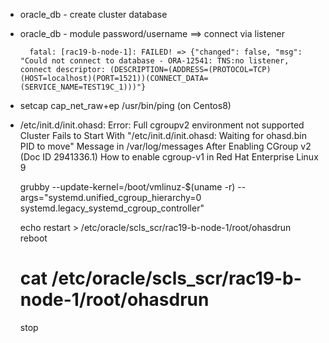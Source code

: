 
- oracle_db - create cluster database
- oracle_db - module password/username ==> connect via listener

        fatal: [rac19-b-node-1]: FAILED! => {"changed": false, "msg": "Could not connect to database - ORA-12541: TNS:no listener, connect descriptor: (DESCRIPTION=(ADDRESS=(PROTOCOL=TCP)(HOST=localhost)(PORT=1521))(CONNECT_DATA=(SERVICE_NAME=TEST19C_1)))"}

- setcap cap_net_raw+ep  /usr/bin/ping (on Centos8)

- /etc/init.d/init.ohasd: Error: Full cgroupv2 environment not supported 
  Cluster Fails to Start With "/etc/init.d/init.ohasd: Waiting for ohasd.bin PID <PID> to move" Message in /var/log/messages After Enabling CGroup v2 (Doc ID 2941336.1)
  How to enable cgroup-v1 in Red Hat Enterprise Linux 9

  grubby --update-kernel=/boot/vmlinuz-$(uname -r) --args="systemd.unified_cgroup_hierarchy=0 systemd.legacy_systemd_cgroup_controller"

  echo restart > /etc/oracle/scls_scr/rac19-b-node-1/root/ohasdrun  
  reboot

  # cat /etc/oracle/scls_scr/rac19-b-node-1/root/ohasdrun
  stop
